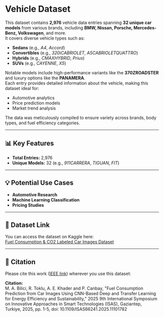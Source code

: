 # Vehicle Dataset

This dataset contains **2,976** vehicle data entries spanning **32 unique car models** from various brands, including **BMW, Nissan, Porsche, Mercedes-Benz, Volkswagen**, and more.  
It covers diverse vehicle types such as:
- **Sedans** (e.g., *A4*, *Accord*)
- **Convertibles** (e.g., *320iCABRIOLET*, *A5CABRIOLETQUATTRO*)
- **Hybrids** (e.g., *CMAXHYBRID*, *Prius*)
- **SUVs** (e.g., *CAYENNE*, *X5*)

Notable models include high-performance variants like the **370ZROADSTER** and luxury options like the **PANAMERA**.  
Each entry provides detailed information about the vehicle, making this dataset ideal for:
- Automotive analytics
- Price prediction models
- Market trend analysis

The data was meticulously compiled to ensure variety across brands, body types, and fuel efficiency categories.

---

## 📊 Key Features

- **Total Entries:** 2,976  
- **Unique Models:** 32 (e.g., *911CARRERA*, *TIGUAN*, *FIT*)

---

## 💡 Potential Use Cases

- **Automotive Research**
- **Machine Learning Classification**
- **Pricing Studies**

---

## 📎 Dataset Link

You can access the dataset on Kaggle here:  
[Fuel Consumption & CO2 Labeled Car Images Dataset](https://www.kaggle.com/datasets/mehmetalibilici/fuelconsumption-co2-labeled-car-images-dataset)

---

## 📖 Citation

Please cite this work ([IEEE link](https://ieeexplore.ieee.org/document/11101782)) wherever you use this dataset:  

**Citation:**  
M. A. Bilici, R. Toklu, A. E. Khader and P. Canbay, "Fuel Consumption Prediction from Car Images Using CNN-Based Deep and Transfer Learning for Energy Efficiency and Sustainability," 2025 9th International Symposium on Innovative Approaches in Smart Technologies (ISAS), Gaziantep, Turkiye, 2025, pp. 1-5, doi: 10.1109/ISAS66241.2025.11101782

